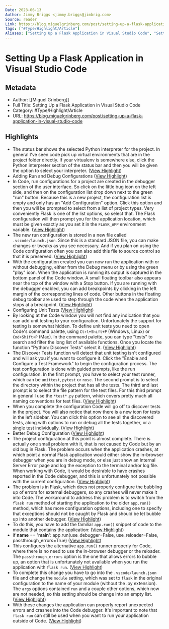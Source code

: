 ```yaml
---
Date: 2023-06-13
Author: Jimmy Briggs <jimmy.briggs@jimbrig.com>
Source: reader
Link: https://blog.miguelgrinberg.com/post/setting-up-a-flask-application-in-visual-studio-code
Tags: ["#Type/Highlight/Article"]
Aliases: ["Setting Up a Flask Application in Visual Studio Code", "Setting Up a Flask Application in Visual Studio Code"]
---
```

# Setting Up a Flask Application in Visual Studio Code

## Metadata
- Author: [[Miguel Grinberg]]
- Full Title: Setting Up a Flask Application in Visual Studio Code
- Category: #Type/Highlight/Article
- URL: https://blog.miguelgrinberg.com/post/setting-up-a-flask-application-in-visual-studio-code

## Highlights
- The status bar shows the selected Python interpreter for the project. In general I've seen code pick up virtual environments that are in the project folder directly. If your virtualenv is somewhere else, click the Python interpreter section of the status bar and then you will be given the option to select your interpreter. ([View Highlight](https://read.readwise.io/read/01gtx2h558f7hmm01d225y321y))
- Adding Run and Debug Configurations ([View Highlight](https://read.readwise.io/read/01gtx2hastj96q2qc5ew8zy7vd))
- In Code, run configurations for a project are created in the debugger section of the user interface. So click on the little bug icon on the left side, and then on the configuration list drop down next to the green "run" button. Because this is a new project, the configuration list is empty and only has an "Add Configuration" option. Click this option and then you will be prompted to select from a list of project types. Very conveniently Flask is one of the list options, so select that. The Flask configuration will then prompt you for the application location, which must be given exactly as you set it in the `FLASK_APP` environment variable. ([View Highlight](https://read.readwise.io/read/01gtx2jjretemx52sdft4q6rvc))
- The new run configuration is stored in a new file called `.vscode/launch.json`. Since this is a standard JSON file, you can make changes or tweaks as you see necessary. And if you plan on using the Code configuration often you can also add this file to source control so that it is preserved. ([View Highlight](https://read.readwise.io/read/01gtx2jqqy3zbp4emsdzj3qn3t))
- With the configuration created you can now run the application with or without debugging, either from the Debug menu or by using the green "play" icon. When the application is running its output is captured in the bottom panel of the Code window. A small floating toolbar also appears near the top of the window with a Stop button. If you are running with the debugger enabled, you can add breakpoints by clicking in the left margin of the corresponding lines of code. Other buttons in the floating debug toolbar are used to step through the code when the application stops at a breakpoint. ([View Highlight](https://read.readwise.io/read/01gtx2jvaykdhv1tbpjrn9k33y))
- Configuring Unit Tests ([View Highlight](https://read.readwise.io/read/01gtx2k2drbt6bp6360qbxtg1e))
- By looking at the Code window you will not find any indication that you can add unit testing to your configuration. Unfortunately the support for testing is somewhat hidden. To define unit tests you need to open Code's command palette, using `Ctrl+Shift+P` (Windows, Linux) or `Cmd+Shift+P` (Mac). In the command palette, you can type "tests" to search and filter the long list of available functions. Once you locate the function "Python: Discover Tests" select it. ([View Highlight](https://read.readwise.io/read/01gtx2kadqnmnq7v1nr2pc38pm))
- The Discover Tests function will detect that unit testing isn't configured and will ask you if you want to configure it. Click the "Enable and Configure a Test Framework" to begin the configuration process. The test configuration is done with guided prompts, like the run configuration. In the first prompt, you have to select your test runner, which can be `unittest`, `pytest` or `nose`. The second prompt is to select the directory within the project that has all the tests. The third and last prompt is to select the file pattern for the test files. For this third prompt in general I use the `*test*.py` pattern, which covers pretty much all naming conventions for test files. ([View Highlight](https://read.readwise.io/read/01gtx2kshjetdx59dyec9rp8mm))
- When you complete the configuration Code will go off to discover tests in the project. You will also notice that now there is a new icon for tests in the left sidebar. You can click this option to see all the discovered tests, along with options to run or debug all the tests together, or a single test individually. ([View Highlight](https://read.readwise.io/read/01gtx2mp9jaxxm8j3ksjr71a4j))
- Better Debug Configuration ([View Highlight](https://read.readwise.io/read/01gtx2ms195776k6sggcejg4mn))
- The project configuration at this point is almost complete. There is actually one small problem with it, that is not caused by Code but by an old bug in Flask. The problem occurs when the application crashes, at which point a normal Flask application would either show the in-browser debugger when you are in debug mode, or else just show an Internal Server Error page and log the exception to the terminal and/or log file. When working with Code, it would be desirable to have crashes reported in the Code debugger, and this is unfortunately not possible with the current configuration. ([View Highlight](https://read.readwise.io/read/01gtx2mth573nrt3exgytv1fbz))
- The problem is in Flask, which does not properly configure the bubbling up of errors for external debuggers, so any crashes will never make it into Code. The workaround to address this problem is to switch from the `flask run` method of starting the application to the older `app.run()` method, which has more configuration options, including one to specify that exceptions should not be caught by Flask and should be let bubble up into another debugger. ([View Highlight](https://read.readwise.io/read/01gtx2ngm9twrkgjrwj9azw6r4))
- To do this, you have to add the familiar `app.run()` snippet of code to the module that contains the application: ([View Highlight](https://read.readwise.io/read/01gtx2pbdtb10g59nmmbgqb4ag))
- if __name__ == '__main__': app.run(use_debugger=False, use_reloader=False, passthrough_errors=True) ([View Highlight](https://read.readwise.io/read/01gtx2pxtpzzhwqnw408k6sef3))
- This configures the alternative `app.run()` runner properly for Code, where there is no need to use the in-browser debugger or the reloader. The `passthrough_errors` option is the one that allows errors to bubble up, an option that is unfortunately not available when you run the application with `flask run`. ([View Highlight](https://read.readwise.io/read/01gtx2pzk230mjq7p9bkt0aw80))
- To complete this change you have to go into the `.vscode/launch.json` file and change the `module` setting, which was set to `flask` in the original configuration to the name of your module (without the .py extension). The `args` options contained `run` and a couple other options, which now are not needed, so this setting should be change into an empty list. ([View Highlight](https://read.readwise.io/read/01gtx2q4bv5jd8c38negzns5th))
- With these changes the application can properly report unexpected errors and crashes into the Code debugger. It's important to note that `flask run` can still be used when you want to run your application outside of Code. ([View Highlight](https://read.readwise.io/read/01gtx2qmz10fxhey3zmxk0z09q))
